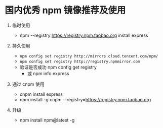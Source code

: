 # 国内优秀 npm 镜像推荐及使用

1.  临时使用
    - npm --registry https://registry.npm.taobao.org install express
2.  持久使用

    - `npm config set registry http://mirrors.cloud.tencent.com/npm/`
    - `npm config set registry http://registry.npmmirror.com`
    - 验证是否成功 npm config get registry
      - 或 npm info express

3.  通过 cnpm 使用
    - cnpm install express
    - npm install -g cnpm --registry=https://registry.npm.taobao.org
4.  升级
    - npm install npm@latest -g
